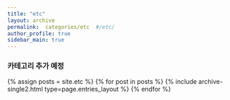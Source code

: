 ```yaml
---
title: "etc"
layout: archive
permalink:  categories/etc  #/etc/
author_profile: true
sidebar_main: true
---
```


### 카테고리 추가 예정 ###

{% assign posts = site.etc %}
{% for post in posts %} {% include archive-single2.html type=page.entries_layout %} {% endfor %}

<!-- {% assign posts = site.categories.etc %} -->
<!-- {% for post in posts %} {% include archive-single2.html type=page.entries_layout %} {% endfor %} -->